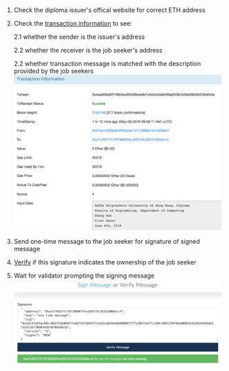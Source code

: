 1.  Check the diploma issuer's offical website for correct ETH address

2.  Check the [transaction information](https://ropsten.etherscan.io/tx/0x4aa666e82f1f8b0ec663d8beb8d1efe55dda6499a6508c3d9afd6b8d259dfd4a) to see:

  
    2.1 whether the sender is the issuer's address
  
    2.2 whether the receiver is the job seeker's address
  
    2.2 whether transaction message is matched with the description provided by the job seekers
    ![tx-info](tx-info.png)
  
  
3.  Send one-time message to the job seeker for signature of signed message

4.  [Verify](https://www.myetherwallet.com/signmsg.html) if this signature indicates the ownership of the job seeker 

5.  Wait for validator prompting the signing message
  ![valid-addr](valid-addr.png)

    


